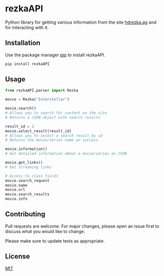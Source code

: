 # rezkaAPI

Python library for getting various information from the site [hdrezka.ag](https://hdrezka.ag/) and for interacting with it.

## Installation

Use the package manager [pip](https://pip.pypa.io/en/stable/) to install rezkaAPI.

```bash
pip install rezkaAPI
```

## Usage

```python
from rezkaAPI.parser import Rezka

movie = Rezka("Interstellar")

movie.search()
# Allows you to search for content on the site
# Returns a JSON object with search results

result_id = 2
movie.select_result(result_id)
# Allows you to select a search result by id
# Returns the movie/series name on success

movie.information()
# Get detailed information about a movie/series as JSON

movie.get_links()
# Get streaming links

# Access to class fields
movie.search_request
movie.name
movie.url
movie.search_results
movie.info
```

## Contributing

Pull requests are welcome. For major changes, please open an issue first
to discuss what you would like to change.

Please make sure to update tests as appropriate.

## License

[MIT](https://choosealicense.com/licenses/mit/)
